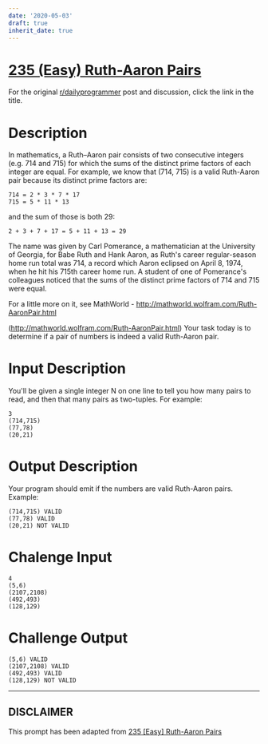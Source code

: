 ```yaml
---
date: '2020-05-03'
draft: true
inherit_date: true
---
```


# [235 (Easy) Ruth-Aaron Pairs](https://www.reddit.com/r/dailyprogrammer/comments/3nkanm/20151005_challenge_235_easy_ruthaaron_pairs/)

For the original [r/dailyprogrammer](https://www.reddit.com/r/dailyprogrammer/) post and discussion, click the link in the title.

# Description
In mathematics, a Ruth–Aaron pair consists of two consecutive integers (e.g. 714 and 715) for which the sums of the distinct prime factors of each integer are equal. For example, we know that (714, 715) is a valid Ruth-Aaron pair because its distinct prime factors are:


```
714 = 2 * 3 * 7 * 17
715 = 5 * 11 * 13
```
and the sum of those is both 29:


```
2 + 3 + 7 + 17 = 5 + 11 + 13 = 29
```
The name was given by Carl Pomerance, a mathematician at the University of Georgia, for Babe Ruth and Hank Aaron, as Ruth's career regular-season home run total was 714, a record which Aaron eclipsed on April 8, 1974, when he hit his 715th career home run. A student of one of Pomerance's colleagues noticed that the sums of the distinct prime factors of 714 and 715 were equal.

For a little more on it, see MathWorld - http://mathworld.wolfram.com/Ruth-AaronPair.html

(http://mathworld.wolfram.com/Ruth-AaronPair.html)
Your task today is to determine if a pair of numbers is indeed a valid Ruth-Aaron pair.

# Input Description
You'll be given a single integer N on one line to tell you how many pairs to read, and then that many pairs as two-tuples. For example:


```
3
(714,715)
(77,78)
(20,21)
```
# Output Description
Your program should emit if the numbers are valid Ruth-Aaron pairs. Example:


```
(714,715) VALID
(77,78) VALID
(20,21) NOT VALID
```
# Chalenge Input

```
4
(5,6) 
(2107,2108) 
(492,493) 
(128,129)
```
# Challenge Output

```
(5,6) VALID
(2107,2108) VALID
(492,493) VALID
(128,129) NOT VALID
```

----
## **DISCLAIMER**
This prompt has been adapted from [235 [Easy] Ruth-Aaron Pairs](https://www.reddit.com/r/dailyprogrammer/comments/3nkanm/20151005_challenge_235_easy_ruthaaron_pairs/
)
